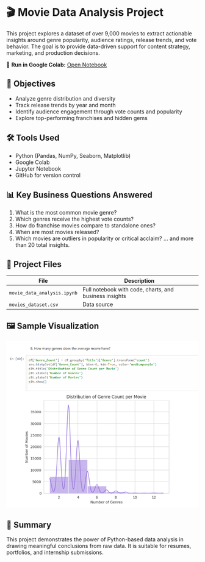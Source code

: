 # 🎬 Movie Data Analysis Project

This project explores a dataset of over 9,000 movies to extract actionable insights around genre popularity, audience ratings, release trends, and vote behavior. The goal is to provide data-driven support for content strategy, marketing, and production decisions.

🔗 **Run in Google Colab:** [Open Notebook](https://colab.research.google.com/github/barath0704/movie-data-analysis/blob/main/movie_data_analysis.ipynb)

## 📌 Objectives

- Analyze genre distribution and diversity
- Track release trends by year and month
- Identify audience engagement through vote counts and popularity
- Explore top-performing franchises and hidden gems

## 🛠 Tools Used

- Python (Pandas, NumPy, Seaborn, Matplotlib)
- Google Colab
- Jupyter Notebook
- GitHub for version control

## 📊 Key Business Questions Answered

1. What is the most common movie genre?
2. Which genres receive the highest vote counts?
3. How do franchise movies compare to standalone ones?
4. When are most movies released?
5. Which movies are outliers in popularity or critical acclaim?
... and more than 20 total insights.

## 📁 Project Files

| File | Description |
|------|-------------|
| `movie_data_analysis.ipynb` | Full notebook with code, charts, and business insights |
| `movies_dataset.csv` | Data source |


## 🖼 Sample Visualization

![Genre Distribution](sample_image.png)

## 📌 Summary

This project demonstrates the power of Python-based data analysis in drawing meaningful conclusions from raw data. It is suitable for resumes, portfolios, and internship submissions.
